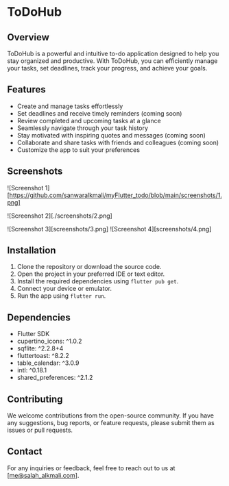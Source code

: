 # ToDoHub

## Overview
ToDoHub is a powerful and intuitive to-do application designed to help you stay organized and productive. With ToDoHub, you can efficiently manage your tasks, set deadlines, track your progress, and achieve your goals.

## Features
- Create and manage tasks effortlessly
- Set deadlines and receive timely reminders (coming soon)
- Review completed and upcoming tasks at a glance
- Seamlessly navigate through your task history
- Stay motivated with inspiring quotes and messages (coming soon)
- Collaborate and share tasks with friends and colleagues (coming soon)
- Customize the app to suit your preferences

## Screenshots
![Screenshot 1] [https://github.com/sanwaralkmali/myFlutter_todo/blob/main/screenshots/1.png]

![Screenshot 2][./screenshots/2.png]

![Screenshot 3][screenshots/3.png]
![Screenshot 4][screenshots/4.png]

## Installation
1. Clone the repository or download the source code.
2. Open the project in your preferred IDE or text editor.
3. Install the required dependencies using `flutter pub get`.
4. Connect your device or emulator.
5. Run the app using `flutter run`.

## Dependencies
- Flutter SDK
- cupertino_icons: ^1.0.2
- sqflite: ^2.2.8+4
- fluttertoast: ^8.2.2
- table_calendar: ^3.0.9
- intl: ^0.18.1
- shared_preferences: ^2.1.2

## Contributing
We welcome contributions from the open-source community. If you have any suggestions, bug reports, or feature requests, please submit them as issues or pull requests.

## Contact
For any inquiries or feedback, feel free to reach out to us at [me@salah_alkmali.com].
